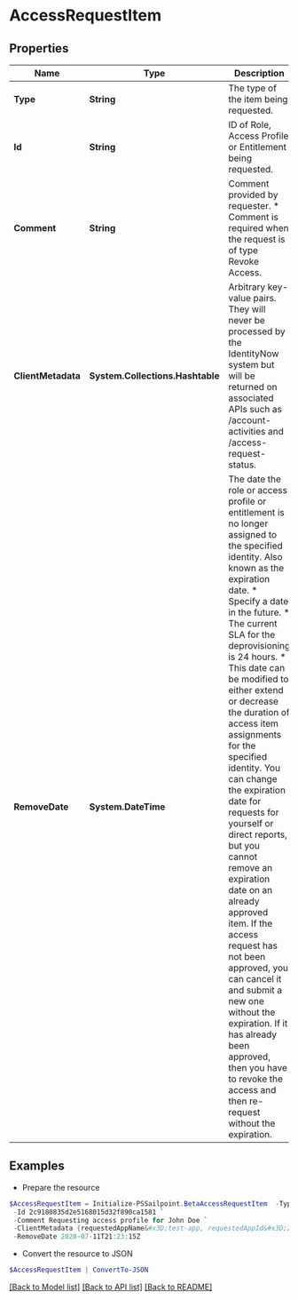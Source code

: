 # AccessRequestItem
## Properties

Name | Type | Description | Notes
------------ | ------------- | ------------- | -------------
**Type** | **String** | The type of the item being requested. | 
**Id** | **String** | ID of Role, Access Profile or Entitlement being requested. | 
**Comment** | **String** | Comment provided by requester. * Comment is required when the request is of type Revoke Access.  | [optional] 
**ClientMetadata** | **System.Collections.Hashtable** | Arbitrary key-value pairs. They will never be processed by the IdentityNow system but will be returned on associated APIs such as /account-activities and /access-request-status. | [optional] 
**RemoveDate** | **System.DateTime** | The date the role or access profile or entitlement is no longer assigned to the specified identity. Also known as the expiration date. * Specify a date in the future. * The current SLA for the deprovisioning is 24 hours. * This date can be modified to either extend or decrease the duration of access item assignments for the specified identity. You can change the expiration date for requests for yourself or direct reports, but you cannot remove an expiration date on an already approved item. If the access request has not been approved, you can cancel it and submit a new one without the expiration. If it has already been approved, then you have to revoke the access and then re-request without the expiration.  | [optional] 

## Examples

- Prepare the resource
```powershell
$AccessRequestItem = Initialize-PSSailpoint.BetaAccessRequestItem  -Type ACCESS_PROFILE `
 -Id 2c9180835d2e5168015d32f890ca1581 `
 -Comment Requesting access profile for John Doe `
 -ClientMetadata {requestedAppName&#x3D;test-app, requestedAppId&#x3D;2c91808f7892918f0178b78da4a305a1} `
 -RemoveDate 2020-07-11T21:23:15Z
```

- Convert the resource to JSON
```powershell
$AccessRequestItem | ConvertTo-JSON
```

[[Back to Model list]](../README.md#documentation-for-models) [[Back to API list]](../README.md#documentation-for-api-endpoints) [[Back to README]](../README.md)

